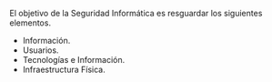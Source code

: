El objetivo de la Seguridad Informática es resguardar los siguientes elementos.

- Información.
- Usuarios.
- Tecnologías e Información.
- Infraestructura Física.

